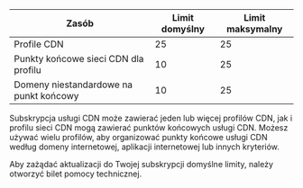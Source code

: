 
| Zasób | Limit domyślny | Limit maksymalny | 
| --- | --- | --- |
| Profile CDN |25 |25 |
| Punkty końcowe sieci CDN dla profilu |10 |25 |
| Domeny niestandardowe na punkt końcowy |10 |25 |

Subskrypcja usługi CDN może zawierać jeden lub więcej profilów CDN, jak i profilu sieci CDN mogą zawierać punktów końcowych usługi CDN. Możesz używać wielu profilów, aby organizować punkty końcowe usługi CDN według domeny internetowej, aplikacji internetowej lub innych kryteriów. 

Aby zażądać aktualizacji do Twojej subskrypcji domyślne limity, należy otworzyć bilet pomocy technicznej. 

